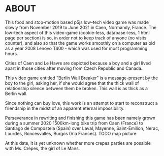 # ABOUT

This food and stop-motion based p5js low-tech video game was made slowly from November 2019 to June 2021 in Caen, Normandy, France.
The low-tech aspect of this video-game (cookie-less, database-less, 1 html page per section) is so, in order not to keep track of anyone (no visits counter), and also so that the game works smoothly on a computer as old as a year 2008 Lenovo T400 - which was used for most programming hours.

Cities of Caen and Le Havre are depicted because a boy and a girl lived apart in those cities after moving from Czech Republic and Canada.

This video game entitled "Berlin Wall Breaker" is a message-present by the boy to the girl, asking her, if she would agree that the thick wall of relationship silence between them be broken. This wall is as thick as a Berlin wall.

Since nothing can buy love, this work is an attempt to start to reconstruct a friendship in the midst of an apparent eternal impossibility.

Perseverance in rewriting and finishing this game has been namely grown during a summer 2020 1500km-long bike trip from Caen (France) to Santiago de Compostela (Spain) over Laval, Mayenne, Saint-Emilion, Nerac, Lourdes, Roncesvalles, Burgos (Via Frances).
TODO map picture

At this date, it is yet unknown whether more crepes parties are possible with Ms. Crêpes, the girl of Le Mans.
